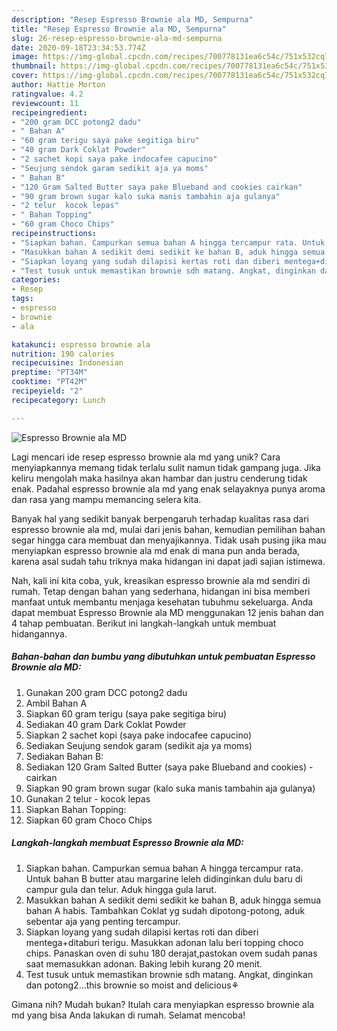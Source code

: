 ```yaml
---
description: "Resep Espresso Brownie ala MD, Sempurna"
title: "Resep Espresso Brownie ala MD, Sempurna"
slug: 26-resep-espresso-brownie-ala-md-sempurna
date: 2020-09-18T23:34:53.774Z
image: https://img-global.cpcdn.com/recipes/700778131ea6c54c/751x532cq70/espresso-brownie-ala-md-foto-resep-utama.jpg
thumbnail: https://img-global.cpcdn.com/recipes/700778131ea6c54c/751x532cq70/espresso-brownie-ala-md-foto-resep-utama.jpg
cover: https://img-global.cpcdn.com/recipes/700778131ea6c54c/751x532cq70/espresso-brownie-ala-md-foto-resep-utama.jpg
author: Hattie Morton
ratingvalue: 4.2
reviewcount: 11
recipeingredient:
- "200 gram DCC potong2 dadu"
- " Bahan A"
- "60 gram terigu saya pake segitiga biru"
- "40 gram Dark Coklat Powder"
- "2 sachet kopi saya pake indocafee capucino"
- "Seujung sendok garam sedikit aja ya moms"
- " Bahan B"
- "120 Gram Salted Butter saya pake Blueband and cookies cairkan"
- "90 gram brown sugar kalo suka manis tambahin aja gulanya"
- "2 telur  kocok lepas"
- " Bahan Topping"
- "60 gram Choco Chips"
recipeinstructions:
- "Siapkan bahan. Campurkan semua bahan A hingga tercampur rata. Untuk bahan B butter atau margarine leleh didinginkan dulu baru di campur gula dan telur. Aduk hingga gula larut."
- "Masukkan bahan A sedikit demi sedikit ke bahan B, aduk hingga semua bahan A habis. Tambahkan Coklat yg sudah dipotong-potong, aduk sebentar aja yang penting tercampur."
- "Siapkan loyang yang sudah dilapisi kertas roti dan diberi mentega+ditaburi terigu. Masukkan adonan lalu beri topping choco chips. Panaskan oven di suhu 180 derajat,pastokan ovem sudah panas saat memasukkan adonan. Baking lebih kurang 20 menit."
- "Test tusuk untuk memastikan brownie sdh matang. Angkat, dinginkan dan potong2...this brownie so moist and delicious⚘"
categories:
- Resep
tags:
- espresso
- brownie
- ala

katakunci: espresso brownie ala 
nutrition: 190 calories
recipecuisine: Indonesian
preptime: "PT34M"
cooktime: "PT42M"
recipeyield: "2"
recipecategory: Lunch

---
```



![Espresso Brownie ala MD](https://img-global.cpcdn.com/recipes/700778131ea6c54c/751x532cq70/espresso-brownie-ala-md-foto-resep-utama.jpg)

Lagi mencari ide resep espresso brownie ala md yang unik? Cara menyiapkannya memang tidak terlalu sulit namun tidak gampang juga. Jika keliru mengolah maka hasilnya akan hambar dan justru cenderung tidak enak. Padahal espresso brownie ala md yang enak selayaknya punya aroma dan rasa yang mampu memancing selera kita.



Banyak hal yang sedikit banyak berpengaruh terhadap kualitas rasa dari espresso brownie ala md, mulai dari jenis bahan, kemudian pemilihan bahan segar hingga cara membuat dan menyajikannya. Tidak usah pusing jika mau menyiapkan espresso brownie ala md enak di mana pun anda berada, karena asal sudah tahu triknya maka hidangan ini dapat jadi sajian istimewa.


Nah, kali ini kita coba, yuk, kreasikan espresso brownie ala md sendiri di rumah. Tetap dengan bahan yang sederhana, hidangan ini bisa memberi manfaat untuk membantu menjaga kesehatan tubuhmu sekeluarga. Anda dapat membuat Espresso Brownie ala MD menggunakan 12 jenis bahan dan 4 tahap pembuatan. Berikut ini langkah-langkah untuk membuat hidangannya.

<!--inarticleads1-->

##### Bahan-bahan dan bumbu yang dibutuhkan untuk pembuatan Espresso Brownie ala MD:

1. Gunakan 200 gram DCC potong2 dadu
1. Ambil  Bahan A
1. Siapkan 60 gram terigu (saya pake segitiga biru)
1. Sediakan 40 gram Dark Coklat Powder
1. Siapkan 2 sachet kopi (saya pake indocafee capucino)
1. Sediakan Seujung sendok garam (sedikit aja ya moms)
1. Sediakan  Bahan B:
1. Sediakan 120 Gram Salted Butter (saya pake Blueband and cookies) -cairkan
1. Siapkan 90 gram brown sugar (kalo suka manis tambahin aja gulanya)
1. Gunakan 2 telur - kocok lepas
1. Siapkan  Bahan Topping:
1. Siapkan 60 gram Choco Chips




<!--inarticleads2-->

##### Langkah-langkah membuat Espresso Brownie ala MD:

1. Siapkan bahan. Campurkan semua bahan A hingga tercampur rata. Untuk bahan B butter atau margarine leleh didinginkan dulu baru di campur gula dan telur. Aduk hingga gula larut.
1. Masukkan bahan A sedikit demi sedikit ke bahan B, aduk hingga semua bahan A habis. Tambahkan Coklat yg sudah dipotong-potong, aduk sebentar aja yang penting tercampur.
1. Siapkan loyang yang sudah dilapisi kertas roti dan diberi mentega+ditaburi terigu. Masukkan adonan lalu beri topping choco chips. Panaskan oven di suhu 180 derajat,pastokan ovem sudah panas saat memasukkan adonan. Baking lebih kurang 20 menit.
1. Test tusuk untuk memastikan brownie sdh matang. Angkat, dinginkan dan potong2...this brownie so moist and delicious⚘




Gimana nih? Mudah bukan? Itulah cara menyiapkan espresso brownie ala md yang bisa Anda lakukan di rumah. Selamat mencoba!
